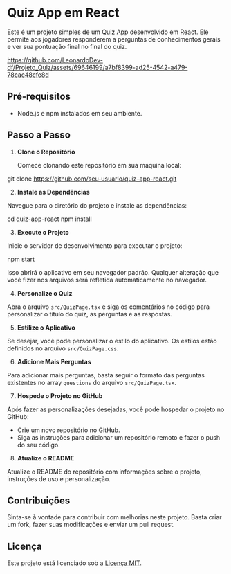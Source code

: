 # Quiz App em React

Este é um projeto simples de um Quiz App desenvolvido em React. Ele permite aos jogadores responderem a perguntas de conhecimentos gerais e ver sua pontuação final no final do quiz.


https://github.com/LeonardoDev-df/Projeto_Quiz/assets/69646199/a7bf8399-ad25-4542-a479-78cac48cfe8d



## Pré-requisitos

- Node.js e npm instalados em seu ambiente.

## Passo a Passo

1. **Clone o Repositório**

   Comece clonando este repositório em sua máquina local:

git clone https://github.com/seu-usuario/quiz-app-react.git

2. **Instale as Dependências**

Navegue para o diretório do projeto e instale as dependências:

cd quiz-app-react
npm install

3. **Execute o Projeto**

Inicie o servidor de desenvolvimento para executar o projeto:

npm start

Isso abrirá o aplicativo em seu navegador padrão. Qualquer alteração que você fizer nos arquivos será refletida automaticamente no navegador.

4. **Personalize o Quiz**

Abra o arquivo `src/QuizPage.tsx` e siga os comentários no código para personalizar o título do quiz, as perguntas e as respostas.

5. **Estilize o Aplicativo**

Se desejar, você pode personalizar o estilo do aplicativo. Os estilos estão definidos no arquivo `src/QuizPage.css`.

6. **Adicione Mais Perguntas**

Para adicionar mais perguntas, basta seguir o formato das perguntas existentes no array `questions` do arquivo `src/QuizPage.tsx`.

7. **Hospede o Projeto no GitHub**

Após fazer as personalizações desejadas, você pode hospedar o projeto no GitHub:

- Crie um novo repositório no GitHub.
- Siga as instruções para adicionar um repositório remoto e fazer o push do seu código.

8. **Atualize o README**

Atualize o README do repositório com informações sobre o projeto, instruções de uso e personalização.

## Contribuições

Sinta-se à vontade para contribuir com melhorias neste projeto. Basta criar um fork, fazer suas modificações e enviar um pull request.

## Licença

Este projeto está licenciado sob a [Licença MIT](LICENSE).
